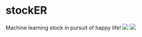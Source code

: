 # stockER
Machine learning stock in pursuit of happy life! 
![](https://image.shutterstock.com/image-illustration/financial-stock-market-graph-illustration-260nw-1043606782.jpg)
![](https://www.notion.so/stockER-project-report-ae7c8a4775eb41a4accae0b17299dbac#967a2e11df354c19b23c2f74db6757ff)
